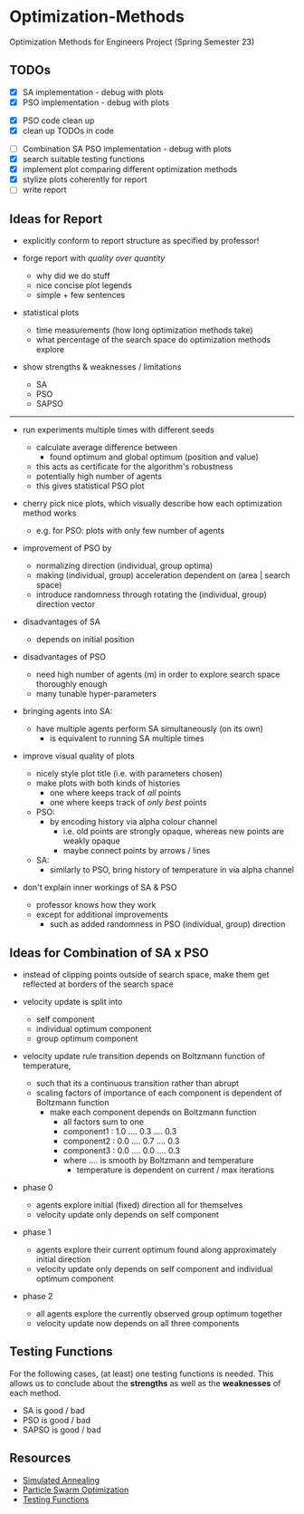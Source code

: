 # Optimization-Methods

Optimization Methods for Engineers Project (Spring Semester 23)

## TODOs

* [x] SA implementation - debug with plots
* [x] PSO implementation - debug with plots
- [x] PSO code clean up
- [x] clean up TODOs in code
* [ ] Combination SA PSO implementation - debug with plots
* [x] search suitable testing functions
* [x] implement plot comparing different optimization methods
* [x] stylize plots coherently for report
* [ ] write report

## Ideas for Report

- explicitly conform to report structure as specified by professor!
- forge report with *quality over quantity*
    - why did we do stuff 
    - nice concise plot legends
    - simple + few sentences

- statistical plots
    - time measurements (how long optimization methods take)
    - what percentage of the search space do optimization methods explore

- show strengths & weaknesses / limitations
    - SA
    - PSO
    - SAPSO

---

- run experiments multiple times with different seeds
    - calculate average difference between 
        - found optimum and global optimum (position and value)
    - this acts as certificate for the algorithm's robustness
    - potentially high number of agents
    - this gives statistical PSO plot 

- cherry pick nice plots, which visually describe how each optimization method works
    - e.g. for PSO: plots with only few number of agents

- improvement of PSO by
    - normalizing direction (individual, group optima)
    - making (individual, group) acceleration dependent on (area | search space)
    - introduce randomness through rotating the (individual, group) direction vector

- disadvantages of SA
    - depends on initial position

- disadvantages of PSO
    - need high number of agents (m) in order to explore search space thoroughly enough
    - many tunable hyper-parameters

- bringing agents into SA:
    - have multiple agents perform SA simultaneously (on its own)
        - is equivalent to running SA multiple times

- improve visual quality of plots 
    - nicely style plot title (i.e. with parameters chosen)
    - make plots with both kinds of histories
        - one where keeps track of _all_ points
        - one where keeps track of _only best_ points
    - PSO:
        - by encoding history via alpha colour channel
            - i.e. old points are strongly opaque, whereas new points are weakly opaque
            - maybe connect points by arrows / lines
    - SA:
        - similarly to PSO, bring history of temperature in via alpha channel

- don't explain inner workings of SA & PSO
    - professor knows how they work
    - except for additional improvements 
        - such as added randomness in PSO (individual, group) direction

## Ideas for Combination of SA x PSO

- instead of clipping points outside of search space, make them get reflected at borders of the search space

- velocity update is split into
    - self component
    - individual optimum component
    - group optimum component

- velocity update rule transition depends on Boltzmann function of temperature, 
    - such that its a continuous transition rather than abrupt
    - scaling factors of importance of each component is dependent of Boltzmann function
        - make each component depends on Boltzmann function 
            - all factors sum to one
            - component1 : 1.0 .... 0.3 .... 0.3
            - component2 : 0.0 .... 0.7 .... 0.3
            - component3 : 0.0 .... 0.0 .... 0.3
            - where .... is smooth by Boltzmann and temperature
                - temperature is dependent on current / max iterations

- phase 0
    - agents explore initial (fixed) direction all for themselves
    - velocity update only depends on self component

- phase 1
    - agents explore their current optimum found along approximately initial direction
    - velocity update only depends on self component and individual optimum component

- phase 2 
    - all agents explore the currently observed group optimum together 
    - velocity update now depends on all three components

## Testing Functions

For the following cases, (at least) one testing functions is needed.
This allows us to conclude about the **strengths** as well as the **weaknesses** of each method.

- SA is good / bad
- PSO is good / bad
- SAPSO is good / bad

## Resources

- [Simulated Annealing](https://en.wikipedia.org/wiki/Simulated_annealing)
- [Particle Swarm Optimization](https://en.wikipedia.org/wiki/Particle_swarm_optimization)
- [Testing Functions](https://en.wikipedia.org/wiki/Test_functions_for_optimization)


